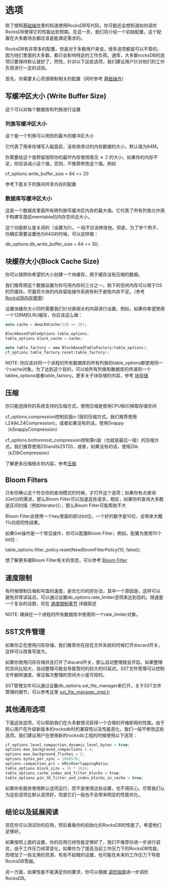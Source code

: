 # 选项
除了按照[基础操作]()里的知道使用RocksDB写代码，你可能还会想知道如何调优RocksDB使得它的性能达到预期。在这一页，我们将介绍一个初始配置，这个配置在大多数场合都应该是能满足需求的。

RocksDB有非常多的配置，但是对于多数用户来说，很多选项都是可以不管的，因为他们里面的大多数，都只会影响特定的工作负荷。通常，大多数rocksDB的选项只要保持默认就好了，然而，针对以下这些选项，我们建议用户针对他们的工作负荷进行一定的试验。

首先，你需要关心资源限制相关的配置（同时参考 [基础操作]()）

## 写缓冲区大小 (Write Buffer Size)

这个可以对每个数据库和列族进行设置

### 列族写缓冲区大小
这个是一个列族可以用到的最大的缓冲区大小

它代表了用来存储写入磁盘前，没有排序过的内存数据的大小，默认值为64M。

你需要给这个值预留按照你的最坏内存使用情况  ＊ 2 的大小。如果你的内存不足，你应该减小这个值。否则，不推荐修改这个值。例如

cf_options.write_buffer_size = 64 << 20

参考下面关于列族间共享内存的配置

### 数据库写缓冲区大小

这是一个数据库里面所有跨列族写缓冲区内存的最大值。它代表了所有列族允许用于构建写盘前memtable的内存空间总大小。

这个功能默认是关闭的（设置为0）。一般不应该修改他。但是，为了举个例子，你确实需要设置他为64G的时候，可以这样做：

db_options.db_write_buffer_size = 64 << 30;

## 块缓存大小(Block Cache Size)

你可以按照你希望的大小创建一个块缓存，用于缓存没有压缩的数据。

我们推荐把这个数据设置为你可用内存的三分之一。剩下的空闲内存可以用于OS的页缓存。尽量将大块的内存留给操作系统有利于避免内存不足。（参考 [RocksDB内存使用]()）

设置块缓存大小同时需要我们针对表相关的内容进行设置，例如，如果你希望使用一个128M的LRU缓存，你应该这么做：

```cpp
auto cache = NewLRUCache(128 << 20);

BlockBasedTableOptions table_options;
table_options.block_cache = cache;

auto table_factory = new BlockBasedTableFactory(table_options);
cf_options.table_factory.reset(table_factory);

```

NOTE: 你应该对同一个进程的所有数据库的所有列族的table_options都使用同一个cache对象。为了达到这个目的，可以给所有列族和数据库的传递同一个tables_options或者table_factory。更多关于块存储的内容，参考 [块存储]()

## 压缩

你只能选择你的系统支持的压缩方式。使用压缩是使用CPU和IO换取存储空间

cf_options.compression控制前面n-1层的压缩方式。我们推荐使用LZ4(kLZ4Compression)，或者如果没有的话，使用Snappy（kSnappyCompression）

cf_options.bottonmost_compression控制第n层（也就是最后一层）的压缩方式。我们推荐使用ZStand(kZSTD)，或者，如果没有的话，使用Zlib（kZlibCompression）

了解更多压缩相关的内容，参考[压缩]()

## Bloom Filters

只有你确认这个符合你的查询模式的时候，才打开这个选项；如果你有点查询(Get())的需求，那么Bloom Filter可以加速这些请求，相反，如果你的查询大多数是区间扫描（例如Iterator()），那么Bloom Filter可能帮助不大

Bloom Filter会使用一个key里面的部分bit位，一个好的数字是10位，会带来大概1%的假阳性结果。

如果Get操作是一个常见操作，你可以配置Bloom Filter，例如，配置为使用10个bit位：

table_options.filter_policy.reset(NewBloomFilterPolicy(10, false));

想了解更多跟Bloom Filter有关的信息，可以参考 [Bloom Filter]()

## 速度限制

有时候限制压缩和写盘的速度，是优化IO的好办法，其中一个原因是，这样可以避免异常读延迟。可以通过设置db_options.rate_limiter选项来达到目的。限速是一个复杂的话题，将在 [速度限制章节]() 详细叙述

NOTE: 确保在一个进程的所有数据库中使用同一个rate_limiter对象。

## SST文件管理

如果你正在使用闪存存储，我们推荐你在挂在文件系统的时候打开discard开关，这样可以改善写放大。

如果你使用闪存存储并且打开了discard开关，那么自动整理就会开启。如果整理的空间比较大，自动整理可能会导致暂时的较大的IO延迟。SST文件管理可以控制文件删除速度，保证每次整理的空间大小是可控的。

SST管理文件可以通过设置db_options.sst_file_manager来打开。关于SST文件管理的细节，可以参考这里 [sst_file_manager_impl.h](https://github.com/facebook/rocksdb/blob/5.14.fb/util/sst_file_manager_impl.h#L28)

## 其他通用选项

下面这些选项，可以帮助我们在大多数情况获得一个合理的开箱即用的性能。由于担心用户在升级新版本的rocksdb时的兼容性以及性能恶化，我们一般不修改这些选项。我们建议用户在使用新的rocksdb工程的时候使用以下选项：

```cpp
cf_options.level_compaction_dynamic_level_bytes = true;
options.max_background_compactions = 4;
options.max_background_flushes = 2;
options.bytes_per_sync = 1048576;
options.compaction_pri = kMinOverlappingRatio;
table_options.block_size = 16 * 1024;
table_options.cache_index_and_filter_blocks = true;
table_options.pin_l0_filter_and_index_blocks_in_cache = true;
```

如果你有服务使用默认选项运行，而不是使用这些设置，也不用灰心。尽管我们认为这些选项比默认选项好，但是它们一般也不会带来明显的性能优化。

## 结论以及延展阅读

现在你可以测试你的应用，然后看看你的初始化的RocksDB的性能了。希望他们足够好。

如果按照上面的设置，你的应用已经性能足够好了，我们不推荐你进一步进行调优。由于工作压力经常变化，如果你为了提高当前工作压力下的RocksDB性能，而增加了一些无用的资源，有些不起眼的设置，也可能在未来的工作压力下导致RocksDB雪崩。

另一方面，如果性能不能满足你的要求，你可以根据 [调优指南]()进一步调优RocksDB。


